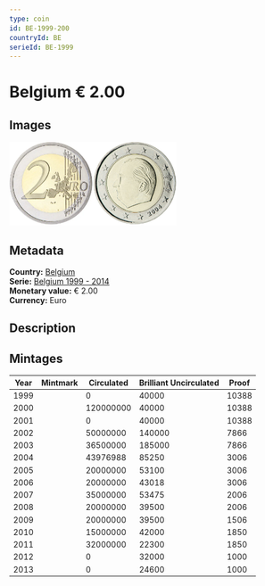 ```yaml
---
type: coin
id: BE-1999-200
countryId: BE
serieId: BE-1999
---
```


# Belgium € 2.00

## Images

<img src="../../../Images/common-2002-200.webp" height="150" alt="Front image"><img src="Images/belgium-1999-200.webp" height="150" alt="Back image">

## Metadata

**Country:** [Belgium](../index.md)\
**Serie:** [Belgium 1999 - 2014](index.md)\
**Monetary value:** € 2.00\
**Currency:** Euro

## Description


## Mintages

| Year | Mintmark | Circulated | Brilliant Uncirculated | Proof |
| ---- | -------- | ---------- | ---------------------- | ----- |
| 1999 |  | 0| 40000 | 10388 |
| 2000 |  | 120000000| 40000 | 10388 |
| 2001 |  | 0| 40000 | 10388 |
| 2002 |  | 50000000| 140000 | 7866 |
| 2003 |  | 36500000| 185000 | 7866 |
| 2004 |  | 43976988| 85250 | 3006 |
| 2005 |  | 20000000| 53100 | 3006 |
| 2006 |  | 20000000| 43018 | 3006 |
| 2007 |  | 35000000| 53475 | 2006 |
| 2008 |  | 20000000| 39500 | 2006 |
| 2009 |  | 20000000| 39500 | 1506 |
| 2010 |  | 15000000| 42000 | 1850 |
| 2011 |  | 32000000| 22300 | 1850 |
| 2012 |  | 0| 32000 | 1000 |
| 2013 |  | 0| 24600 | 1000 |
